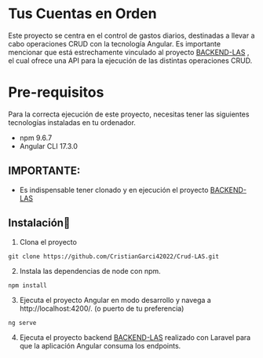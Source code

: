 # Tus Cuentas en Orden
Este proyecto se centra en el control de gastos diarios, destinadas a llevar a cabo operaciones CRUD con la tecnología Angular. Es importante mencionar que está estrechamente vinculado al proyecto [BACKEND-LAS](https://github.com/CristianGarci42022/BACKEND-LAS) , el cual ofrece una API para la ejecución de las distintas operaciones CRUD.
# Pre-requisitos

Para la correcta ejecución de este proyecto, necesitas tener las siguientes tecnologías instaladas en tu ordenador.

- npm 9.6.7 
- Angular CLI 17.3.0
## IMPORTANTE: 
 - Es indispensable tener clonado y en ejecución el proyecto [BACKEND-LAS](https://github.com/CristianGarci42022/BACKEND-LAS)

## Instalación🔧
  1. Clona el proyecto
     
    git clone https://github.com/CristianGarci42022/Crud-LAS.git
  2. Instala las dependencias de node con npm.
     
    npm install 
  3. Ejecuta el proyecto Angular en modo desarrollo y navega a http://localhost:4200/. (o puerto de tu preferencia)

    ng serve
  4. Ejecuta el proyecto backend [BACKEND-LAS](https://github.com/CristianGarci42022/BACKEND-LAS) realizado con Laravel para que la aplicación Angular consuma los endpoints.
